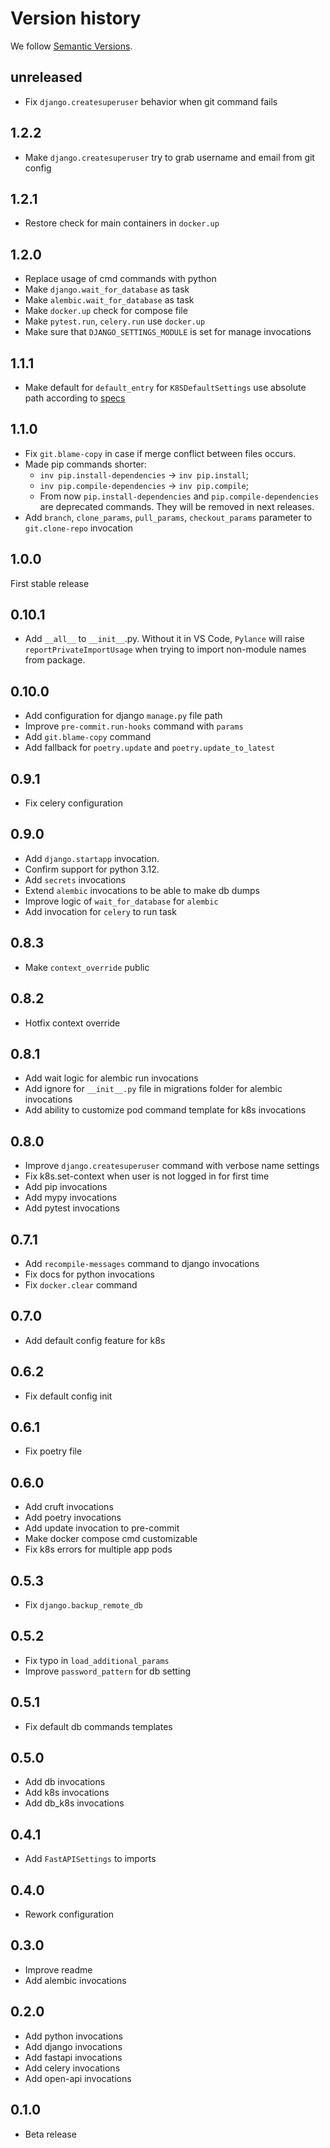 # Version history

We follow [Semantic Versions](https://semver.org/).

## unreleased

- Fix `django.createsuperuser` behavior when git command fails

## 1.2.2

- Make `django.createsuperuser` try to grab username and email from git config

## 1.2.1

- Restore check for main containers in `docker.up`

## 1.2.0

- Replace usage of cmd commands with python
- Make `django.wait_for_database` as task
- Make `alembic.wait_for_database` as task
- Make `docker.up` check for compose file
- Make `pytest.run`, `celery.run` use `docker.up`
- Make sure that `DJANGO_SETTINGS_MODULE` is set for manage invocations

## 1.1.1

- Make default for `default_entry` for `K8SDefaultSettings` use absolute path
according to [specs](https://github.com/buildpacks/spec/blob/main/platform.md#launch)

## 1.1.0

- Fix `git.blame-copy` in case if merge conflict between files occurs.
- Made pip commands shorter:
  - `inv pip.install-dependencies` -> `inv pip.install`;
  - `inv pip.compile-dependencies` -> `inv pip.compile`;
  - From now `pip.install-dependencies` and  `pip.compile-dependencies` are
    deprecated commands. They will be removed in next releases.
- Add `branch`, `clone_params`, `pull_params`, `checkout_params` parameter to `git.clone-repo` invocation

## 1.0.0

First stable release

## 0.10.1

- Add `__all__` to `__init__`.py.
Without it in VS Code, `Pylance` will raise `reportPrivateImportUsage` when trying to import non-module names from package.

## 0.10.0

- Add configuration for django `manage.py` file path
- Improve `pre-commit.run-hooks` command with `params`
- Add `git.blame-copy` command
- Add fallback for `poetry.update` and `poetry.update_to_latest`

## 0.9.1

- Fix celery configuration

## 0.9.0

- Add `django.startapp` invocation.
- Confirm support for python 3.12.
- Add `secrets` invocations
- Extend `alembic` invocations to be able to make db dumps
- Improve logic of `wait_for_database` for `alembic`
- Add invocation for `celery` to run task

## 0.8.3

- Make `context_override` public

## 0.8.2

- Hotfix context override

## 0.8.1

- Add wait logic for alembic run invocations
- Add ignore for `__init__.py` file in migrations folder for alembic invocations
- Add ability to customize pod command template for k8s invocations

## 0.8.0

- Improve `django.createsuperuser` command with verbose name settings
- Fix k8s.set-context when user is not logged in for first time
- Add pip invocations
- Add mypy invocations
- Add pytest invocations

## 0.7.1

- Add `recompile-messages` command to django invocations
- Fix docs for python invocations
- Fix `docker.clear` command

## 0.7.0

- Add default config feature for k8s

## 0.6.2

- Fix default config init

## 0.6.1

- Fix poetry file

## 0.6.0

- Add cruft invocations
- Add poetry invocations
- Add update invocation to pre-commit
- Make docker compose cmd customizable
- Fix k8s errors for multiple app pods

## 0.5.3

- Fix `django.backup_remote_db`

## 0.5.2

- Fix typo in `load_additional_params`
- Improve `password_pattern` for db setting

## 0.5.1

- Fix default db commands templates

## 0.5.0

- Add db invocations
- Add k8s invocations
- Add db_k8s invocations

## 0.4.1

- Add `FastAPISettings` to imports

## 0.4.0

- Rework configuration

## 0.3.0

- Improve readme
- Add alembic invocations

## 0.2.0

- Add python invocations
- Add django invocations
- Add fastapi invocations
- Add celery invocations
- Add open-api invocations

## 0.1.0

- Beta release
